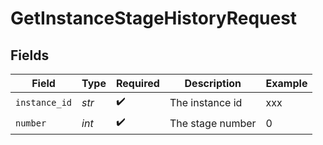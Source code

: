 # GetInstanceStageHistoryRequest


## Fields

| Field              | Type               | Required           | Description        | Example            |
| ------------------ | ------------------ | ------------------ | ------------------ | ------------------ |
| `instance_id`      | *str*              | :heavy_check_mark: | The instance id    | xxx                |
| `number`           | *int*              | :heavy_check_mark: | The stage number   | 0                  |
